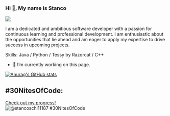 
### Hi 👋, My name is Stanco
![](https://media.licdn.com/dms/image/v2/D4D16AQE_OgIuANgIMg/profile-displaybackgroundimage-shrink_350_1400/profile-displaybackgroundimage-shrink_350_1400/0/1679429375848?e=1728518400&v=beta&t=M_5h0WT4INOvfW64LPy-F3GgXF2wo-wZvSY_iynzeHM)

I am a dedicated and ambitious software developer with a passion for continuous learning and professional development. I am enthusiastic about the opportunities that lie ahead and am eager to apply my expertise to drive success in upcoming projects.

Skills: Java / Python / Tessy by Razorcat / C++

- 🔭 I’m currently working on this page. 





[![Anurag's GitHub stats](https://github-readme-stats.vercel.app/api?username=Stancoschi)](https://github.com/anuraghazra/github-readme-stats)    
## #30NitesOfCode:
  [Check out my progress!](https://www.codedex.io/@stancoschi11187/30-nites-of-code)  
  ![@stancoschi11187 #30NitesOfCode](https://www.codedex.io/api/petStatus?user=stancoschi11187)
